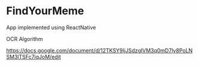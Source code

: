 # FindYourMeme

App implemented using ReactNative

OCR Algorithm

https://docs.google.com/document/d/12TKSY9ljJSdzgIVM3q0mD7ly8PoLNSM3lTSFc7iqJoM/edit
